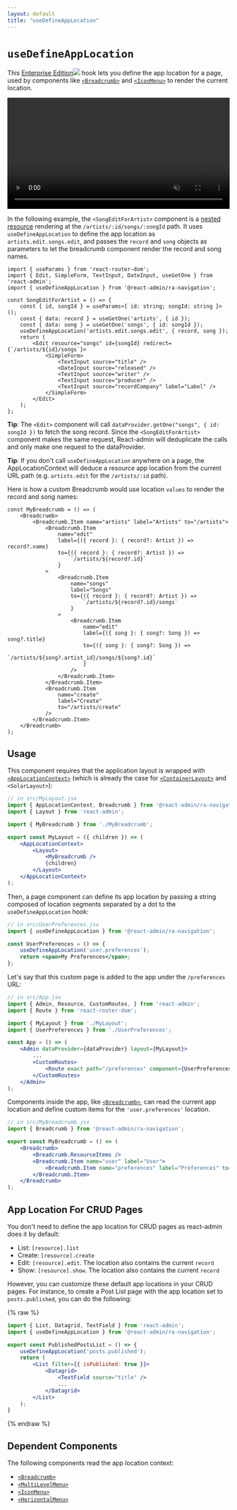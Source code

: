 ```yaml
---
layout: default
title: "useDefineAppLocation"
---
```


# `useDefineAppLocation`

This [Enterprise Edition](https://react-admin-ee.marmelab.com)<img class="icon" src="./img/premium.svg" /> hook lets you define the app location for a page, used by components like [`<Breadcrumb>`](./Breadcrumb.md) and [`<IconMenu>`](./IconMenu.md) to render the current location.

<video controls autoplay playsinline muted loop width="100%">
  <source src="https://react-admin-ee.marmelab.com/assets/ra-navigation/latest/breadcumb-nested-resource.webm" type="video/webm" />
  <source src="https://react-admin-ee.marmelab.com/assets/ra-navigation/latest/breadcumb-nested-resource.mp4" type="video/mp4" />
  Your browser does not support the video tag.
</video>

In the following example, the `<SongEditForArtist>` component is a [nested resource](https://marmelab.com/react-admin/Resource.html#nested-resources) rendering at the `/artists/:id/songs/:songId` path. It uses `useDefineAppLocation` to define the app location as `artists.edit.songs.edit`, and passes the `record` and `song` objects as parameters to let the breadcrumb component render the record and song names.

```tsx
import { useParams } from 'react-router-dom';
import { Edit, SimpleForm, TextInput, DateInput, useGetOne } from 'react-admin';
import { useDefineAppLocation } from '@react-admin/ra-navigation';

const SongEditForArtist = () => {
    const { id, songId } = useParams<{ id: string; songId: string }>();
    const { data: record } = useGetOne('artists', { id });
    const { data: song } = useGetOne('songs', { id: songId });
    useDefineAppLocation('artists.edit.songs.edit', { record, song });
    return (
        <Edit resource="songs" id={songId} redirect={`/artists/${id}/songs`}>
            <SimpleForm>
                <TextInput source="title" />
                <DateInput source="released" />
                <TextInput source="writer" />
                <TextInput source="producer" />
                <TextInput source="recordCompany" label="Label" />
            </SimpleForm>
        </Edit>
    );
};
```

**Tip**: The `<Edit>` component will call `dataProvider.getOne("songs", { id: songId })` to fetch the song record. Since the `<SongEditForArtist>` component makes the same request, React-admin will deduplicate the calls and only make one request to the dataProvider.

**Tip**: If you don't call `useDefineAppLocation` anywhere on a page, the AppLocationContext will deduce a resource app location from the current URL path (e.g. `artists.edit` for the `/artists/:id` path).

Here is how a custom Breadcrumb would use location `values` to render the record and song names:

```tsx
const MyBreadcrumb = () => (
    <Breadcrumb>
        <Breadcrumb.Item name="artists" label="Artists" to="/artists">
            <Breadcrumb.Item
                name="edit"
                label={({ record }: { record?: Artist }) => record?.name}
                to={({ record }: { record?: Artist }) =>
                    `/artists/${record?.id}`
                }
            >
                <Breadcrumb.Item
                    name="songs"
                    label="Songs"
                    to={({ record }: { record?: Artist }) =>
                        `/artists/${record?.id}/songs`
                    }
                >
                    <Breadcrumb.Item
                        name="edit"
                        label={({ song }: { song?: Song }) => song?.title}
                        to={({ song }: { song?: Song }) =>
                            `/artists/${song?.artist_id}/songs/${song?.id}`
                        }
                    />
                </Breadcrumb.Item>
            </Breadcrumb.Item>
            <Breadcrumb.Item
                name="create"
                label="Create"
                to="/artists/create"
            />
        </Breadcrumb.Item>
    </Breadcrumb>
);
```

## Usage

This component requires that the application layout is wrapped with [`<AppLocationContext>`](./Breadcrumb.md#app-location) (which is already the case for [`<ContainerLayout>`](./ContainerLayout.md) and `<SolarLayout>`):

```jsx
// in src/MyLayout.jsx
import { AppLocationContext, Breadcrumb } from '@react-admin/ra-navigation';
import { Layout } from 'react-admin';

import { MyBreadcrumb } from './MyBreadcrumb';

export const MyLayout = ({ children }) => (
    <AppLocationContext>
        <Layout>
            <MyBreadcrumb />
            {children}
        </Layout>
    </AppLocationContext>
);
```

Then, a page component can define its app location by passing a string composed of location segments separated by a dot to the `useDefineAppLocation` hook:

```jsx
// in src/UserPreferences.jsx
import { useDefineAppLocation } from '@react-admin/ra-navigation';

const UserPreferences = () => {
    useDefineAppLocation('user.preferences');
    return <span>My Preferences</span>;
};
```

Let's say that this custom page is added to the app under the `/preferences` URL:

```jsx
// in src/App.jsx
import { Admin, Resource, CustomRoutes, } from 'react-admin';
import { Route } from 'react-router-dom';

import { MyLayout } from './MyLayout';
import { UserPreferences } from './UserPreferences';

const App = () => (
    <Admin dataProvider={dataProvider} layout={MyLayout}>
        ...
        <CustomRoutes>
            <Route exact path="/preferences" component={UserPreferences} />,
        </CustomRoutes>
    </Admin>
);
```

Components inside the app, like [`<Breadcrumb>`](./Breadcrumb.md), can read the current app location and define custom items for the `'user.preferences'` location.

```jsx
// in src/MyBreadcrumb.jsx
import { Breadcrumb } from '@react-admin/ra-navigation';

export const MyBreadcrumb = () => (
    <Breadcrumb>
        <Breadcrumb.ResourceItems />
        <Breadcrumb.Item name="user" label="User">
            <Breadcrumb.Item name="preferences" label="Preferences" to="/preferences" />
        </Breadcrumb.Item>
    </Breadcrumb>
);
```

## App Location For CRUD Pages

You don't need to define the app location for CRUD pages as react-admin does it by default:

-   List: `[resource].list`
-   Create: `[resource].create`
-   Edit: `[resource].edit`. The location also contains the current `record`
-   Show: `[resource].show`. The location also contains the current `record`

However, you can customize these default app locations in your CRUD pages. For instance, to create a Post List page with the app location set to `posts.published`, you can do the following:

{% raw %}
```jsx
import { List, Datagrid, TextField } from 'react-admin';
import { useDefineAppLocation } from '@react-admin/ra-navigation';

export const PublishedPostsList = () => {
    useDefineAppLocation('posts.published');
    return (
        <List filter={{ isPublished: true }}>
            <Datagrid>
                <TextField source="title" />
                ...
            </Datagrid>
        </List>
    );
}
```
{% endraw %}

## Dependent Components

The following components read the app location context:

- [`<Breadcrumb>`](./Breadcrumb.md)
- [`<MultiLevelMenu>`](./MultiLevelMenu.md)
- [`<IconMenu>`](./IconMenu.md)
- [`<HorizontalMenu>`](./HorizontalMenu.md)
